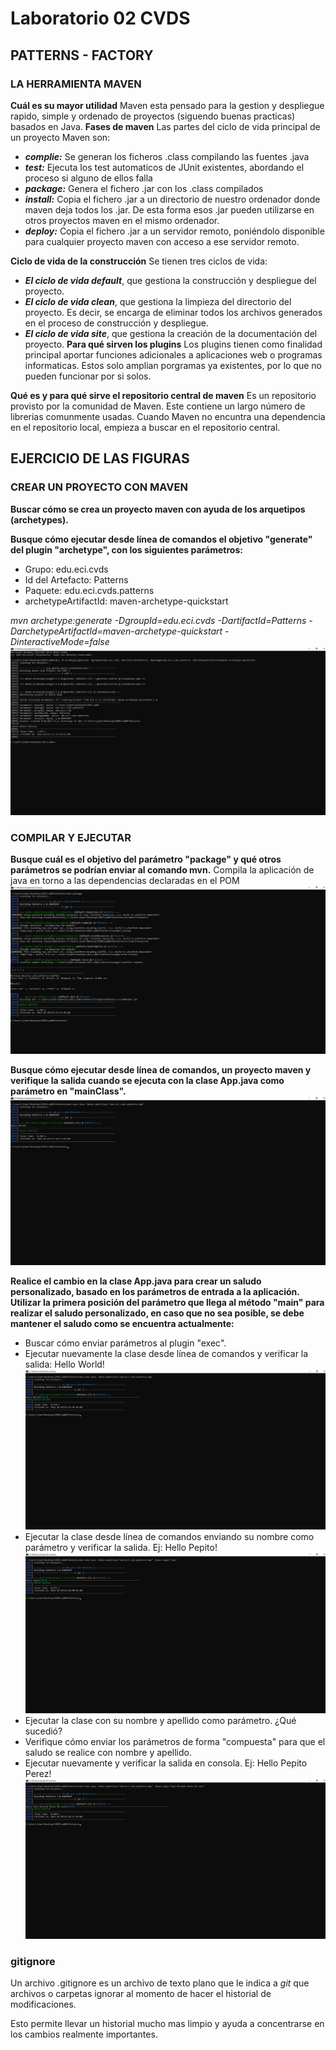 # Laboratorio 02 CVDS
## PATTERNS - FACTORY
### LA HERRAMIENTA MAVEN
**Cuál es su mayor utilidad**
Maven esta pensado para la gestion y despliegue rapido, simple y ordenado de proyectos (siguendo buenas practicas) basados en Java.
**Fases de maven**
Las partes del ciclo de vida principal de un proyecto Maven son:
* ***complie:*** Se generan los ficheros .class compilando las fuentes .java
* ***test:*** Ejecuta los test automaticos de JUnit existentes, abordando el proceso si alguno de ellos falla
* ***package:*** Genera el fichero .jar con los .class compilados
* ***install:*** Copia el fichero .jar a un directorio de nuestro ordenador donde maven deja todos los .jar. De esta forma esos .jar pueden utilizarse en otros proyectos maven en el mismo ordenador.
* ***deploy:*** Copia el fichero .jar a un servidor remoto, poniéndolo disponible para cualquier proyecto maven con acceso a ese servidor remoto.

**Ciclo de vida de la construcción**
Se tienen tres ciclos de vida:
* ***El ciclo de vida default***, que gestiona la construcción y despliegue del proyecto.
* ***El ciclo de vida clean***, que gestiona la limpieza del directorio del proyecto. Es decir, se encarga de eliminar todos los archivos generados en el proceso de construcción y despliegue.
* ***El ciclo de vida site***, que gestiona la creación de la documentación del proyecto.
**Para qué sirven los plugins**
Los plugins tienen como finalidad principal aportar funciones adicionales a aplicaciones web o programas informaticas. Estos solo amplian porgramas ya existentes, por lo que no pueden funcionar por si solos.

**Qué es y para qué sirve el repositorio central de maven**
Es un repositorio provisto por la comunidad de Maven. Este contiene un largo número de librerias comunmente usadas.
Cuando Maven no encuntra una dependencia en el repositorio local, empieza a buscar en el repositorio central.
## EJERCICIO DE LAS FIGURAS
### CREAR UN PROYECTO CON MAVEN
**Buscar cómo se crea un proyecto maven con ayuda de los arquetipos (archetypes).**

**Busque cómo ejecutar desde línea de comandos el objetivo "generate" del plugin "archetype", con los siguientes parámetros:**
* Grupo: edu.eci.cvds
* Id del Artefacto: Patterns
* Paquete: edu.eci.cvds.patterns
* archetypeArtifactId: maven-archetype-quickstart 

*mvn archetype:generate -DgroupId=edu.eci.cvds -DartifactId=Patterns -DarchetypeArtifactId=maven-archetype-quickstart -DinteractiveMode=false* ![image](./source/1.png)
### COMPILAR Y EJECUTAR
**Busque cuál es el objetivo del parámetro "package" y qué otros parámetros se podrían enviar al comando mvn.** 
Compila la aplicación de java en torno a las dependencias declaradas en el POM ![image](./source/2.png)

**Busque cómo ejecutar desde línea de comandos, un proyecto maven y verifique la salida cuando se ejecuta con la clase App.java como parámetro en "mainClass".** ![image](./source/3.png)

**Realice el cambio en la clase App.java para crear un saludo personalizado, basado en los parámetros de entrada a la aplicación. Utilizar la primera posición del parámetro que llega al método "main" para realizar el saludo personalizado, en caso que no sea posible, se debe mantener el saludo como se encuentra actualmente:**

* Buscar cómo enviar parámetros al plugin "exec".
* Ejecutar nuevamente la clase desde línea de comandos y verificar la salida: Hello World! ![image](./source/6.png)
* Ejecutar la clase desde línea de comandos enviando su nombre como parámetro y verificar la salida. Ej: Hello Pepito! ![image](./source/4.png)
* Ejecutar la clase con su nombre y apellido como parámetro. ¿Qué sucedió? 
* Verifique cómo enviar los parámetros de forma "compuesta" para que el saludo se realice con nombre y apellido.
* Ejecutar nuevamente y verificar la salida en consola. Ej: Hello Pepito Perez! ![image](./source/5.png)
### **gitignore**

Un archivo .gitignore es un archivo de texto plano que le indica a *git* que archivos o carpetas ignorar al momento de hacer el historial de modificaciones.

Esto permite llevar un historial mucho mas limpio y ayuda a concentrarse en los cambios realmente importantes.

